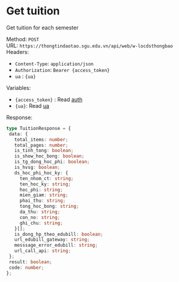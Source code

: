 # Get tuition

Get tuition for each semester

Method: `POST`  
URL: `https://thongtindaotao.sgu.edu.vn/api/web/w-locdsthongbao`  
Headers:  
 - `Content-Type`: `application/json`  
 - `Authorization`: `Bearer {access_token}`
 - `ua` : `{ua}`


Variables:  
 - `{access_token}` : Read [auth](../auth/Auth.md)
 - `{ua}`: Read [ua](../script/ua.md)


Response:  
 ```ts
type TuitionResponse = {
  data: {
    total_items: number;
    total_pages: number;
    is_tinh_tong: boolean;
    is_show_hoc_bong: boolean;
    is_tg_dong_hoc_phi: boolean;
    is_hvsg: boolean;
    ds_hoc_phi_hoc_ky: {
      ten_nhom_ct: string;
      ten_hoc_ky: string;
      hoc_phi: string;
      mien_giam: string;
      phai_thu: string;
      tong_hoc_bong: string;
      da_thu: string;
      con_no: string;
      ghi_chu: string;
    }[];
    is_dong_hp_theo_edubill: boolean;
    url_edubill_gateway: string;
    messsage_error_edubill: string;
    url_call_api: string;
  };
  result: boolean;
  code: number;
};

 ```

